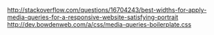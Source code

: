 http://stackoverflow.com/questions/16704243/best-widths-for-apply-media-queries-for-a-responsive-website-satisfying-portrait
http://dev.bowdenweb.com/a/css/media-queries-boilerplate.css
